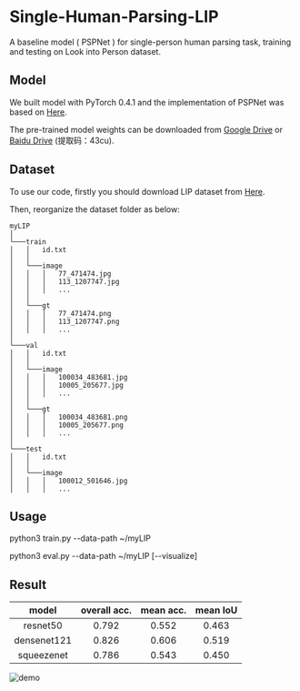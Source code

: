 # Single-Human-Parsing-LIP
A baseline model ( PSPNet ) for single-person human parsing task, training and testing on Look into Person  dataset.

## Model
We built model with PyTorch 0.4.1 and the implementation of PSPNet was based on [Here](https://github.com/Lextal/pspnet-pytorch).

The pre-trained model weights can be downloaded from [Google Drive](https://drive.google.com/drive/folders/13DzOvUoIx0JR-BTEilhLqdAIp3h0H5Zj) or [Baidu Drive](https://pan.baidu.com/s/1SuGbwL1CF7pLxN1olBc49Q) (提取码：43cu).

## Dataset
To use our code, firstly you should download LIP dataset from [Here](http://sysu-hcp.net/lip/index.php).

Then, reorganize the dataset folder as below:

```
myLIP
│ 
└───train
│   │   id.txt
│   │
│   └───image
│   │   │   77_471474.jpg
│   │   │   113_1207747.jpg
│   │   │   ...
│   │
│   └───gt
│   │   │   77_471474.png
│   │   │   113_1207747.png
│   │   │   ...
│
└───val
│   │   id.txt
│   │
│   └───image
│   │   │   100034_483681.jpg
│   │   │   10005_205677.jpg
│   │   │   ...
│   │
│   └───gt
│   │   │   100034_483681.png
│   │   │   10005_205677.png
│   │   │   ...
│
└───test
│   │   id.txt
│   │
│   └───image
│   │   │   100012_501646.jpg
│   │   │   ...
```

## Usage
python3  train.py  --data-path ~/myLIP

python3  eval.py  --data-path ~/myLIP [--visualize]

## Result

| model | overall acc. | mean acc. | mean IoU |
| :------: | :------: | :------: | :------: |
| resnet50 | 0.792 | 0.552 | 0.463 |
| densenet121 | 0.826 | 0.606 | 0.519 |
| squeezenet | 0.786 | 0.543 | 0.450 |

![demo](https://github.com/hyk1996/Single-Human-Parsing-LIP/raw/master/demo/demo.jpg)
